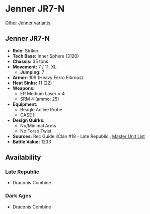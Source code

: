 # Jenner JR7-N 

[Other Jenner variants](../jenner.md) 

## Jenner JR7-N 

- **Role:** Striker 
- **Tech Base:** Inner Sphere (3120) 
- **Chassis:** 35 tons 
- **Movement:** 7 / 11, XL 
  - **Jumping:** 7 
- **Armor:** 109 (Heavy Ferro Fibrous) 
- **Heat Sinks:** 11 (22) 
- **Weapons:** 
  - ER Medium Laser × 4 
  - SRM 4 (ammo: 25) 
- **Equipment:** 
  - Beagle Active Probe 
  - CASE II 
- **Design Quirks:** 
  - No/Minimal Arms 
  - No Torso Twist 
- **Sources:** Rec Guide:ilClan #18 - Late Republic , [Master Unit List](http://masterunitlist.info/Unit/Details/8247/jenner-jr7-n) 
- **Battle Value:** 1233 

## Availability 

### Late Republic 

- Draconis Combine 

### Dark Ages 

- Draconis Combine 

